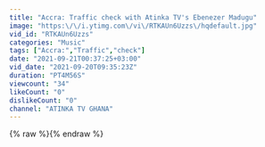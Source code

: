 ```yaml
---
title: "Accra: Traffic check with Atinka TV's Ebenezer Madugu"
image: "https:\/\/i.ytimg.com\/vi\/RTKAUn6Uzzs\/hqdefault.jpg"
vid_id: "RTKAUn6Uzzs"
categories: "Music"
tags: ["Accra:","Traffic","check"]
date: "2021-09-21T00:37:25+03:00"
vid_date: "2021-09-20T09:35:23Z"
duration: "PT4M56S"
viewcount: "34"
likeCount: "0"
dislikeCount: "0"
channel: "ATINKA TV GHANA"
---
```

{% raw %}{% endraw %}
